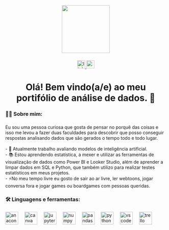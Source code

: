<div align="center">
  <img height="150" src="https://github.com/bsap16/portifolio_dados/assets/158068934/7736a4de-4289-4f9e-9d49-6426a7f2ab90"  />
</div>

###

<div align="center">
  <a href="https://www.linkedin.com/in/bruna-paiva16" target="_blank">
    <img src="https://img.shields.io/static/v1?message=LinkedIn&logo=linkedin&label=&color=0077B5&logoColor=white&labelColor=&style=for-the-badge" height="25" alt="linkedin logo"  />
  </a>
  <a href="brunasap16@gmail.com" target="_blank">
    <img src="https://img.shields.io/static/v1?message=Gmail&logo=gmail&label=&color=D14836&logoColor=white&labelColor=&style=for-the-badge" height="25" alt="gmail logo"  />
  </a>
</div>

###

<h1 align="center">Olá! Bem vindo(a/e) ao meu portifólio de análise de dados. 👋</h1>

###

<h3 align="left">👩‍💻  Sobre mim:</h3>

###

<p align="left">Eu sou uma pessoa curiosa que gosta de pensar no porquê das coisas e isso me levou a fazer duas faculdades para descobrir que posso conseguir respostas analisando dados que são gerados o tempo todo e todo lugar.<br><br>- 🔭 Atualmente trabalho avaliando modelos de inteligência artificial.<br>- 📚 Estou aprendendo estatística, a mexer e utilizar as ferramentas de visualização de dados como Power BI e Looker Studio, além de aprender a limpar dados em SQL e Python, que também utilizo para realizar testes estatísticos em meus projetos.<br>- ⚡No meu tempo livre eu gosto de sair ao ar livre, ler webtoons, jogar conversa fora e jogar games ou boardgames com pessoas queridas.</p>

###

<h3 align="left">🛠 Linguagens e ferramentas:</h3>

###

<div align="left">
  <img src="https://cdn.jsdelivr.net/gh/devicons/devicon/icons/anaconda/anaconda-original.svg" height="40" alt="anaconda logo"  />
  <img width="12" />
  <img src="https://cdn.jsdelivr.net/gh/devicons/devicon/icons/canva/canva-original.svg" height="40" alt="canva logo"  />
  <img width="12" />
  <img src="https://cdn.jsdelivr.net/gh/devicons/devicon/icons/jupyter/jupyter-original.svg" height="40" alt="jupyter logo"  />
  <img width="12" />
  <img src="https://cdn.jsdelivr.net/gh/devicons/devicon/icons/numpy/numpy-original.svg" height="40" alt="numpy logo"  />
  <img width="12" />
  <img src="https://cdn.jsdelivr.net/gh/devicons/devicon/icons/pandas/pandas-original.svg" height="40" alt="pandas logo"  />
  <img width="12" />
  <img src="https://cdn.jsdelivr.net/gh/devicons/devicon/icons/python/python-original.svg" height="40" alt="python logo"  />
  <img width="12" />
  <img src="https://cdn.jsdelivr.net/gh/devicons/devicon/icons/vscode/vscode-original.svg" height="40" alt="vscode logo"  />
  <img width="12" />
  <img src="https://cdn.jsdelivr.net/gh/devicons/devicon/icons/trello/trello-plain.svg" height="40" alt="trello logo"  />
</div>

###
